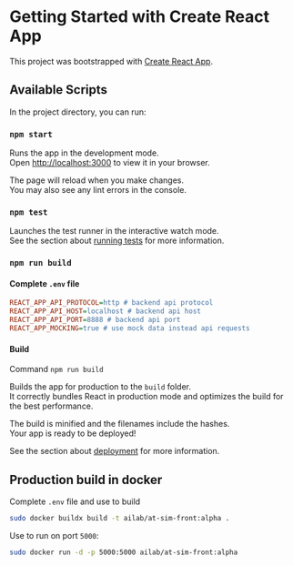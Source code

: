 # Getting Started with Create React App

This project was bootstrapped with [Create React App](https://github.com/facebook/create-react-app).

## Available Scripts

In the project directory, you can run:

### `npm start`

Runs the app in the development mode.\
Open [http://localhost:3000](http://localhost:3000) to view it in your browser.

The page will reload when you make changes.\
You may also see any lint errors in the console.

### `npm test`

Launches the test runner in the interactive watch mode.\
See the section about [running tests](https://facebook.github.io/create-react-app/docs/running-tests) for more information.

### `npm run build`

#### Complete `.env` file

```ini
REACT_APP_API_PROTOCOL=http # backend api protocol
REACT_APP_API_HOST=localhost # backend api host
REACT_APP_API_PORT=8888 # backend api port
REACT_APP_MOCKING=true # use mock data instead api requests
```
#### Build

Command `npm run build`

Builds the app for production to the `build` folder.\
It correctly bundles React in production mode and optimizes the build for the best performance.

The build is minified and the filenames include the hashes.\
Your app is ready to be deployed!

See the section about [deployment](https://facebook.github.io/create-react-app/docs/deployment) for more information.

## Production build in docker

Complete `.env` file and use to build

```bash
sudo docker buildx build -t ailab/at-sim-front:alpha .
```

Use to run on port `5000`:

```bash
sudo docker run -d -p 5000:5000 ailab/at-sim-front:alpha
```